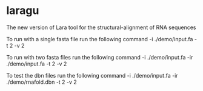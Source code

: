 # laragu
The new version of Lara tool for the structural-alignment of RNA sequences 

To run with a single fasta file run the following command
-i ./demo/input.fa -t 2 -v 2

To run with two fasta files run the following command
-i ./demo/input.fa -ir ./demo/input.fa -t 2 -v 2

To test the dbn files run the following command
-i ./demo/input.fa -ir ./demo/rnafold.dbn -t 2 -v 2

